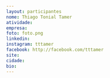 ```yaml
---
layout: participantes
nome: Thiago Tonial Tamer
atividade: 
empresa: 
foto: foto.png
linkedin: 
instagram: tttamer
facebook: http://facebook.com/tttamer
site: 
cidade:
bio: 
---
```

